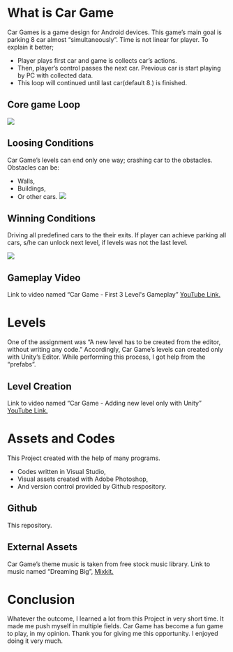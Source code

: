 What is Car Game
=============
Car Games is a game design for Android devices. This game’s main goal is parking 8 car almost “simultaneously”. Time is not linear for player. To explain it better;
-	Player plays first car and game is collects car’s actions.
-	Then, player’s control passes the next car. Previous car is start playing by PC with collected data.
-	This loop will continued until last car(default 8.) is finished.

Core game Loop
-------------
![](https://editor.iamboredandgeek.com/uploads/gameloop600d5cfa5d4791.46867814.png)

Loosing Conditions
-------------
Car Game’s levels can end only one way; crashing car to the obstacles. Obstacles can be:
-	Walls,
-	Buildings, 
-	Or other cars.
![](https://editor.iamboredandgeek.com/uploads/loosing600d5d442911e9.64734711.png)

Winning Conditions
-------------
Driving all predefined cars to the their exits. If player can achieve parking all cars, s/he can unlock next level, if levels was not the last level.

![](https://editor.iamboredandgeek.com/uploads/winnig600d5d4f119bf2.30234554.png)

Gameplay Video
-------------
Link to video named “Car Game - First 3 Level's Gameplay” [YouTube Link.](https://www.youtube.com/watch?v=HGnto2Mkwpk&feature=youtu.be "YouTube Link")

Levels
=============
One of the assignment was “A new level has to be created from the editor, without writing any code.” Accordingly, Car Game’s levels can created only with Unity’s Editor. While performing this process, I got help from the “prefabs”.

Level Creation
-------------
Link to video named “Car Game - Adding new level only with Unity” [YouTube Link.](https://www.youtube.com/watch?v=IWYlJRZfNqE&feature=youtu.be "YouTube Link")

Assets and Codes
=============
This Project created with the help of many programs.
-	Codes written in Visual Studio,
-	Visual assets created with Adobe Photoshop, 
-	And version control provided by Github respository. 

Github
-------------
This repository.

External Assets
-------------
Car Game’s theme music is taken from free stock music library. Link to music named “Dreaming Big”,  [Mixkit.](https://mixkit.co/free-stock-music/ "Mixkit")

Conclusion
=============
Whatever the outcome, I learned a lot from this Project in very short time. It made me push myself in multiple fields. Car Game has become a fun game to play, in my opinion. Thank you for giving me this opportunity. I enjoyed doing it very much.
